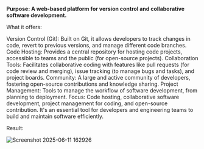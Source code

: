 **Purpose: A web-based platform for version control and collaborative software development.**

What it offers:

Version Control (Git): Built on Git, it allows developers to track changes in code, revert to previous versions, and manage different code branches.
Code Hosting: Provides a central repository for hosting code projects, accessible to teams and the public (for open-source projects).
Collaboration Tools: Facilitates collaborative coding with features like pull requests (for code review and merging), issue tracking (to manage bugs and tasks), and project boards.
Community: A large and active community of developers, fostering open-source contributions and knowledge sharing.
Project Management: Tools to manage the workflow of software development, from planning to deployment.
Focus: Code hosting, collaborative software development, project management for coding, and open-source contribution. It's an essential tool for developers and engineering teams to build and maintain software efficiently.

Result:

![Screenshot 2025-06-11 162926](https://github.com/user-attachments/assets/bf2b5290-9fab-46b2-a965-a558d03382eb)

